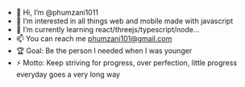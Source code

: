 - 👋 Hi, I’m @phumzani1011
- 👀 I’m interested in all things web and mobile made with javascript 
- 🌱 I’m currently learning react/threejs/typescript/node...
- 📫 You can reach me phumzani101@gmail.com
- 🏆 Goal: Be the person I needed when I was younger
- ⚡ Motto: Keep striving for progress, over perfection, little progress everyday goes a very long way

<!---
phumzani1011/phumzani1011 is a ✨ special ✨ repository because its `README.md` (this file) appears on your GitHub profile.
You can click the Preview link to take a look at your changes.
--->
